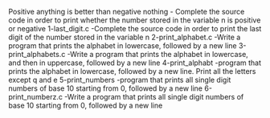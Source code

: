 Positive anything is better than negative nothing - Complete the source code in order to print whether the number stored in the variable n is positive or negative
1-last_digit.c -Complete the source code in order to print the last digit of the number stored in the variable n
 2-print_alphabet.c -Write a program that prints the alphabet in lowercase, followed by a new line
3-print_alphabets.c -Write a program that prints the alphabet in lowercase, and then in uppercase, followed by a new line
4-print_alphabt -program that prints the alphabet in lowercase, followed by a new line. Print all the letters except q and e
5-print_numbers -program that prints all single digit numbers of base 10 starting from 0, followed by a new line
 6-print_numberz.c -Write a program that prints all single digit numbers of base 10 starting from 0, followed by a new line
